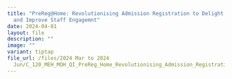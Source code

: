 ```yaml
---
title: "PreReg@Home: Revolutionising Admission Registration to Delight Patients
  and Improve Staff Engagemnt"
date: 2024-04-01
layout: file
description: ""
image: ""
variant: tiptap
file_url: /files/2024 Mar to 2024
  Jun/C_120_MEH_MOH_QI_PreReg_Home_Revolutionising_Admission_Registration_to_Delight_Patients_and_Improve_Staff_Engage.pdf
---
```


